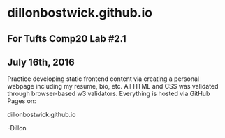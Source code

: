 # dillonbostwick.github.io
## For Tufts Comp20 Lab #2.1
## July 16th, 2016

Practice developing static frontend content via creating a personal webpage including my resume, bio, etc. All HTML and CSS was validated through browser-based w3 validators. Everything is hosted via GitHub Pages on:

dillonbostwick.github.io

-Dillon